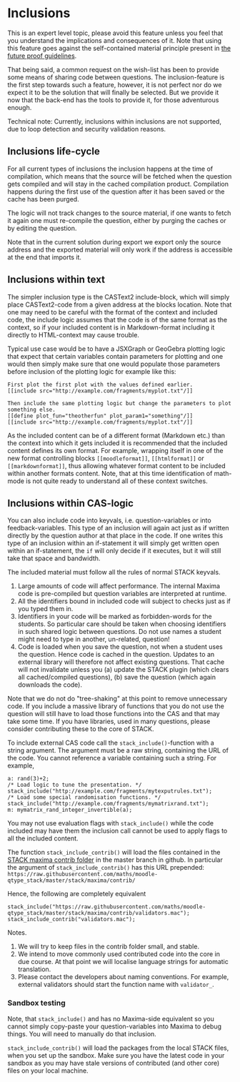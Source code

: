 # Inclusions

This is an expert level topic, please avoid this feature unless you feel that you understand the implications and consequences of it. Note that using this feature goes against the self-contained material principle present in [the future proof guidelines](../STACK_question_admin/Future_proof.md).

That being said, a common request on the wish-list has been to provide some means of sharing code between questions. The inclusion-feature is the first step towards such a feature, however, it is not perfect nor do we expect it to be the solution that will finally be selected. But we provide it now that the back-end has the tools to provide it, for those adventurous enough.

Technical note: Currently, inclusions within inclusions are not supported, due to loop detection and security validation reasons.

## Inclusions life-cycle

For all current types of inclusions the inclusion happens at the time of compilation,
which means that the source will be fetched when the question gets compiled and will
stay in the cached compilation product. Compilation happens during the first use of
the question after it has been saved or the cache has been purged.

The logic will not track changes to the source material, if one wants to fetch it
again one must re-compile the question, either by purging the caches or by editing
the question.

Note that in the current solution during export we export only the source address
and the exported material will only work if the address is accessible at the end
that imports it.


## Inclusions within text

The simpler inclusion type is the CASText2 include-block, which will simply place
CASText2-code from a given address at the blocks location. Note that one may need
to be careful with the format of the context and included code, the include logic
assumes that the code is of the same format as the context, so if your included
content is in Markdown-format including it directly to HTML-context may cause
trouble.

Typical use case would be to have a JSXGraph or GeoGebra plotting logic that expect that
certain variables contain parameters for plotting and one would then simply
make sure that one would populate those parameters before inclusion of the plotting
logic for example like this:

```
First plot the first plot with the values defined earlier.
[[include src="http://example.com/fragments/myplot.txt"/]]

Then include the same plotting logic but change the parameters to plot something else.
[[define plot_fun="theotherfun" plot_param1="something"/]]
[[include src="http://example.com/fragments/myplot.txt"/]]

```

As the included content can be of a different format (Markdown etc.) than
the context into which it gets included it is recommended that the included
content defines its own format. For example, wrapping itself in one of
the new format controlling blocks `[[moodleformat]]`, `[[htmlformat]]` or
`[[markdownformat]]`, thus allowing whatever format content to be included
within another formats content. Note, that at this time identification of
math-mode is not quite ready to understand all of these context switches.


## Inclusions within CAS-logic

You can also include code into keyvals, i.e. question-variables or into feedback-variables.
This type of an inclusion will again act just as if written directly by the question author at that place in the code. If one writes this type of an inclusion within an if-statement it will simply get written open within
an if-statement, the `if` will only decide if it executes, but it will still take that space and bandwidth.

The included material must follow all the rules of normal STACK keyvals.

1. Large amounts of code will affect performance.  The internal Maxima code is pre-compiled but question variables are interpreted at runtime.
2. All the identifiers bound in included code will subject to checks just as if you typed them in.
3. Identifiers in your code will be marked as forbidden-words for the students. So particular care should be taken when choosing identifiers in such shared logic between questions.  Do not use names a student might need to type in another, un-related, question!
4. Code is loaded when you save the question, not when a student uses the question.  Hence code is cached in the question.  Updates to an external library will therefore not affect existing questions.  That cache will not invalidate unless you (a) update the STACK plugin (which clears all cached/compiled questions), (b) save the question (which again downloads the code).

Note that we do not do "tree-shaking" at this point to remove unnecessary code.  If you include a massive library of functions that you do not use the question will still have to load those functions into the CAS and that may take some time.  If you have libraries, used in many questions, please consider contributing these to the core of STACK.

To include external CAS code call the `stack_include()`-function with a string  argument.  The argument must be a raw string, containing the URL of the code.  You cannot reference a variable containing such a string. For example,

```
a: rand(3)+2;
/* Load logic to tune the presentation. */
stack_include("http://example.com/fragments/mytexputrules.txt");
/* Load some special randomisation functions. */
stack_include("http://example.com/fragments/mymatrixrand.txt");
m: mymatrix_rand_integer_invertible(a);
```

You may not use evaluation flags with `stack_include()` while the code included may
have them the inclusion call cannot be used to apply flags to all the included content.

The function `stack_include_contrib()` will load the files contained in the
[STACK maxima contrib folder](https://github.com/maths/moodle-qtype_stack/tree/master/stack/maxima/contrib) in the master branch in github.
In particular the argument of `stack_include_contrib()` has this URL prepended:
`https://raw.githubusercontent.com/maths/moodle-qtype_stack/master/stack/maxima/contrib/`

Hence, the following are completely equivalent

    stack_include("https://raw.githubusercontent.com/maths/moodle-qtype_stack/master/stack/maxima/contrib/validators.mac");
    stack_include_contrib("validators.mac");

Notes.

1. We will try to keep files in the contrib folder small, and stable.
2. We intend to move commonly used contributed code into the core in due course.  At that point we will localise language strings for automatic translation.
3. Please contact the developers about naming conventions.  For example, external validators should start the function name with `validator_`.

### Sandbox testing

Note, that `stack_include()` and has no Maxima-side equivalent so you cannot simply copy-paste
your question-variables into Maxima to debug things. You will need to manually do that inclusion.

`stack_include_contrib()` will load the packages from the local STACK files, when you set up the sandbox.
Make sure you have the latest code in your sandbox as you may have stale versions of contributed
(and other core) files on your local machine.


